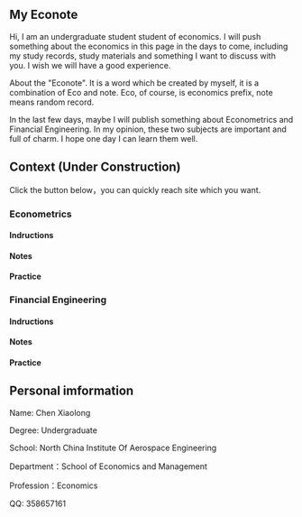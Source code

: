 ## My Econote

Hi, I am an undergraduate student student of economics. I will push something about the economics in this page in the days to come, including my study records, study materials and something I want to discuss with you. I wish we will have a good experience.

About the "Econote". It is a word which be created by myself, it is a combination of Eco and note. Eco, of course, is economics prefix, note means random record. 

In the last few days, maybe I will publish something about Econometrics and Financial Engineering. In my opinion, these two subjects are important and full of charm. I hope one day I can learn them well.

## Context (Under Construction)

Click the button below，you can quickly reach site which you want.

### Econometrics

#### Indructions

#### Notes

#### Practice

### Financial Engineering

#### Indructions

#### Notes

#### Practice

## Personal imformation
Name: Chen Xiaolong

Degree: Undergraduate

School: North China Institute Of Aerospace Engineering

Department：School of Economics and Management

Profession：Economics

QQ: 358657161

